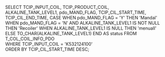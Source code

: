 SELECT 
    TCIP_INPUT_COIL,
    TCIP_PRODUCT_COIL,
    ALKALINE_TANK_LEVEL1,
    pdo_MAND_FLAG,
    TCIP_CIL_START_TIME,
    TCIP_CIL_END_TIME,
    CASE 
        WHEN pdo_MAND_FLAG = 'Y' THEN 'Mandal' 
        WHEN pdo_MAND_FLAG = 'N' AND ALKALINE_TANK_LEVEL1 IS NOT NULL THEN 'Recoiler' 
        WHEN ALKALINE_TANK_LEVEL1 IS NULL THEN 'menuall' 
        ELSE TO_CHAR(ALKALINE_TANK_LEVEL1) 
    END AS status
FROM 
    T_COL_COIL_INFO_PDO  
WHERE 
    TCIP_INPUT_COIL = 'K532124100'  
ORDER BY 
    TCIP_CIL_START_TIME DESC;